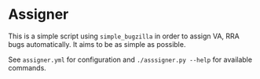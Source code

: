 # Assigner

This is a simple script using `simple_bugzilla` in order to assign VA, RRA bugs automatically.
It aims to be as simple as possible.

See `assigner.yml` for configuration and `./asssigner.py --help` for available commands.

